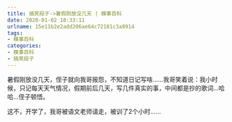 ```yaml
---
title: 搞笑段子->暑假刚放没几天 | 糗事百科
date: 2020-01-02 18:33:11
urlname: 15e11b2e2add206ae64c72181c3a8914
tags: 
- 糗事百科
categories:
- 糗事百科
- 搞笑段子
---
```

暑假刚放没几天，侄子就向我哥报怨，不知道日记写啥……我哥笑着说：我小时候，只记每天天气情况，假期前后几天，写几件真实的事，中间都是抄的歌词…哈哈…侄子顿悟。

这不，开学了，我哥被语文老师请走，被训了2个小时……


